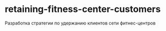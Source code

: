 # retaining-fitness-center-customers
Разработка стратегии по удержанию клиентов сети фитнес-центров
